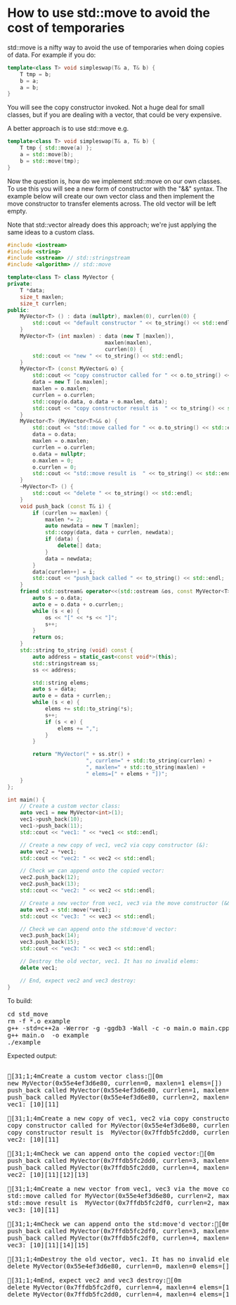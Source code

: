 How to use std::move to avoid the cost of temporaries
=====================================================

std::move is a nifty way to avoid the use of temporaries when doing copies
of data. For example if you do:

```C++
template<class T> void simpleswap(T& a, T& b) {
    T tmp = b;
    b = a;
    a = b;
}
```

You will see the copy constructor invoked. Not a huge deal for small classes,
but if you are dealing with a vector, that could be very expensive.

A better approach is to use std::move e.g.

```C++
template<class T> void simpleswap(T& a, T& b) {
    T tmp { std::move(a) };
    a = std::move(b);
    b = std::move(tmp);
}
```

Now the question is, how do we implement std::move on our own classes.
To use this you will see a new form of constructor with the "&&" syntax.
The example below will create our own vector class and then implement
the move constructor to transfer elements across. The old vector will
be left empty.

Note that std::vector already does this approach; we're just applying
the same ideas to a custom class.
```C++
#include <iostream>
#include <string>
#include <sstream> // std::stringstream
#include <algorithm> // std::move

template<class T> class MyVector {
private:
    T *data;
    size_t maxlen;
    size_t currlen;
public:
    MyVector<T> () : data (nullptr), maxlen(0), currlen(0) {
        std::cout << "default constructor " << to_string() << std::endl;
    }
    MyVector<T> (int maxlen) : data (new T [maxlen]),
                               maxlen(maxlen),
                               currlen(0) {
        std::cout << "new " << to_string() << std::endl;
    }
    MyVector<T> (const MyVector& o) {
        std::cout << "copy constructor called for " << o.to_string() << std::endl;
        data = new T [o.maxlen];
        maxlen = o.maxlen;
        currlen = o.currlen;
        std::copy(o.data, o.data + o.maxlen, data);
        std::cout << "copy constructor result is  " << to_string() << std::endl;
    }
    MyVector<T> (MyVector<T>&& o) {
        std::cout << "std::move called for " << o.to_string() << std::endl;
        data = o.data;
        maxlen = o.maxlen;
        currlen = o.currlen;
        o.data = nullptr;
        o.maxlen = 0;
        o.currlen = 0;
        std::cout << "std::move result is  " << to_string() << std::endl;
    }
    ~MyVector<T> () {
        std::cout << "delete " << to_string() << std::endl;
    }
    void push_back (const T& i) {
        if (currlen >= maxlen) {
            maxlen *= 2;
            auto newdata = new T [maxlen];
            std::copy(data, data + currlen, newdata);
            if (data) {
                delete[] data;
            }
            data = newdata;
        }
        data[currlen++] = i;
        std::cout << "push_back called " << to_string() << std::endl;
    }
    friend std::ostream& operator<<(std::ostream &os, const MyVector<T>& o) {
        auto s = o.data;
        auto e = o.data + o.currlen;;
        while (s < e) {
            os << "[" << *s << "]";
            s++;
        }
        return os;
    }
    std::string to_string (void) const {
        auto address = static_cast<const void*>(this);
        std::stringstream ss;
        ss << address;

        std::string elems;
        auto s = data;
        auto e = data + currlen;;
        while (s < e) {
            elems += std::to_string(*s);
            s++;
            if (s < e) {
                elems += ",";
            }
        }

        return "MyVector(" + ss.str() +
                         ", currlen=" + std::to_string(currlen) +
                         ", maxlen=" + std::to_string(maxlen) +
                         " elems=[" + elems + "])";
    }
};

int main() {
    // Create a custom vector class:
    auto vec1 = new MyVector<int>(1);
    vec1->push_back(10);
    vec1->push_back(11);
    std::cout << "vec1: " << *vec1 << std::endl;

    // Create a new copy of vec1, vec2 via copy constructor (&):
    auto vec2 = *vec1;
    std::cout << "vec2: " << vec2 << std::endl;

    // Check we can append onto the copied vector:
    vec2.push_back(12);
    vec2.push_back(13);
    std::cout << "vec2: " << vec2 << std::endl;

    // Create a new vector from vec1, vec3 via the move constructor (&&):
    auto vec3 = std::move(*vec1);
    std::cout << "vec3: " << vec3 << std::endl;

    // Check we can append onto the std:move'd vector:
    vec3.push_back(14);
    vec3.push_back(15);
    std::cout << "vec3: " << vec3 << std::endl;

    // Destroy the old vector, vec1. It has no invalid elems:
    delete vec1;

    // End, expect vec2 and vec3 destroy:
}
```
To build:
<pre>
cd std_move
rm -f *.o example
g++ -std=c++2a -Werror -g -ggdb3 -Wall -c -o main.o main.cpp
g++ main.o  -o example
./example
</pre>
Expected output:
<pre>

[31;1;4mCreate a custom vector class:[0m
new MyVector(0x55e4ef3d6e80, currlen=0, maxlen=1 elems=[])
push_back called MyVector(0x55e4ef3d6e80, currlen=1, maxlen=1 elems=[10])
push_back called MyVector(0x55e4ef3d6e80, currlen=2, maxlen=2 elems=[10,11])
vec1: [10][11]

[31;1;4mCreate a new copy of vec1, vec2 via copy constructor (&):[0m
copy constructor called for MyVector(0x55e4ef3d6e80, currlen=2, maxlen=2 elems=[10,11])
copy constructor result is  MyVector(0x7ffdb5fc2dd0, currlen=2, maxlen=2 elems=[10,11])
vec2: [10][11]

[31;1;4mCheck we can append onto the copied vector:[0m
push_back called MyVector(0x7ffdb5fc2dd0, currlen=3, maxlen=4 elems=[10,11,12])
push_back called MyVector(0x7ffdb5fc2dd0, currlen=4, maxlen=4 elems=[10,11,12,13])
vec2: [10][11][12][13]

[31;1;4mCreate a new vector from vec1, vec3 via the move constructor (&&):[0m
std::move called for MyVector(0x55e4ef3d6e80, currlen=2, maxlen=2 elems=[10,11])
std::move result is  MyVector(0x7ffdb5fc2df0, currlen=2, maxlen=2 elems=[10,11])
vec3: [10][11]

[31;1;4mCheck we can append onto the std:move'd vector:[0m
push_back called MyVector(0x7ffdb5fc2df0, currlen=3, maxlen=4 elems=[10,11,14])
push_back called MyVector(0x7ffdb5fc2df0, currlen=4, maxlen=4 elems=[10,11,14,15])
vec3: [10][11][14][15]

[31;1;4mDestroy the old vector, vec1. It has no invalid elems:[0m
delete MyVector(0x55e4ef3d6e80, currlen=0, maxlen=0 elems=[])

[31;1;4mEnd, expect vec2 and vec3 destroy:[0m
delete MyVector(0x7ffdb5fc2df0, currlen=4, maxlen=4 elems=[10,11,14,15])
delete MyVector(0x7ffdb5fc2dd0, currlen=4, maxlen=4 elems=[10,11,12,13])
</pre>
